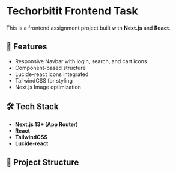 # Techorbitit Frontend Task

This is a frontend assignment project built with **Next.js** and **React**.

## 🚀 Features
- Responsive Navbar with login, search, and cart icons
- Component-based structure
- Lucide-react icons integrated
- TailwindCSS for styling
- Next.js Image optimization

## 🛠️ Tech Stack
- **Next.js 13+ (App Router)**
- **React**
- **TailwindCSS**
- **Lucide-react**

## 📂 Project Structure
